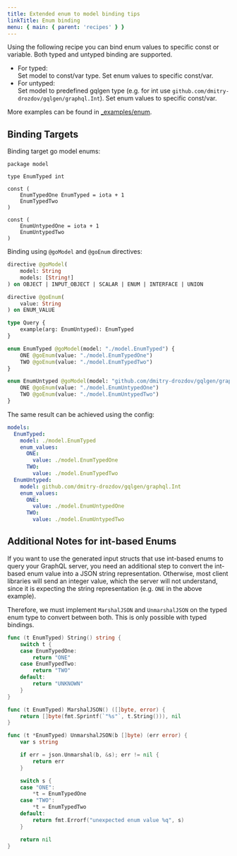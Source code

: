 ```yaml
---
title: Extended enum to model binding tips
linkTitle: Enum binding
menu: { main: { parent: 'recipes' } }
---
```


Using the following recipe you can bind enum values to specific const or variable.
Both typed and untyped binding are supported.

- For typed:\
  Set model to const/var type. Set enum values to specific const/var.
- For untyped:\
  Set model to predefined gqlgen type (e.g. for int use `github.com/dmitry-drozdov/gqlgen/graphql.Int`).
  Set enum values to specific const/var.

More examples can be found in [_examples/enum](https://github.com/dmitry-drozdov/gqlgen/tree/master/_examples/enum).

## Binding Targets

Binding target go model enums:

```golang
package model

type EnumTyped int

const (
	EnumTypedOne EnumTyped = iota + 1
	EnumTypedTwo
)

const (
	EnumUntypedOne = iota + 1
	EnumUntypedTwo
)

```

Binding using `@goModel` and `@goEnum` directives:

```graphql
directive @goModel(
    model: String
    models: [String!]
) on OBJECT | INPUT_OBJECT | SCALAR | ENUM | INTERFACE | UNION

directive @goEnum(
    value: String
) on ENUM_VALUE

type Query {
    example(arg: EnumUntyped): EnumTyped
}

enum EnumTyped @goModel(model: "./model.EnumTyped") {
    ONE @goEnum(value: "./model.EnumTypedOne")
    TWO @goEnum(value: "./model.EnumTypedTwo")
}

enum EnumUntyped @goModel(model: "github.com/dmitry-drozdov/gqlgen/graphql.Int") {
    ONE @goEnum(value: "./model.EnumUntypedOne")
    TWO @goEnum(value: "./model.EnumUntypedTwo")
}

```

The same result can be achieved using the config:

```yaml
models:
  EnumTyped:
    model: ./model.EnumTyped
    enum_values:
      ONE:
        value: ./model.EnumTypedOne
      TWO:
        value: ./model.EnumTypedTwo
  EnumUntyped:
    model: github.com/dmitry-drozdov/gqlgen/graphql.Int
    enum_values:
      ONE:
        value: ./model.EnumUntypedOne
      TWO:
        value: ./model.EnumUntypedTwo
```

## Additional Notes for int-based Enums

If you want to use the generated input structs that use int-based enums to query your GraphQL server, you need an additional step to convert the int-based enum value into a JSON string representation. Otherwise, most client libraries will send an integer value, which the server will not understand, since it is expecting the string representation (e.g. `ONE` in the above example).

Therefore, we must implement `MarshalJSON` and `UnmarshalJSON` on the typed enum type to convert between both. This is only possible with typed bindings.

```go
func (t EnumTyped) String() string {
	switch t {
	case EnumTypedOne:
		return "ONE"
	case EnumTypedTwo:
		return "TWO"
	default:
		return "UNKNOWN"
	}
}

func (t EnumTyped) MarshalJSON() ([]byte, error) {
	return []byte(fmt.Sprintf(`"%s"`, t.String())), nil
}

func (t *EnumTyped) UnmarshalJSON(b []byte) (err error) {
	var s string

	if err = json.Unmarshal(b, &s); err != nil {
		return err
	}

	switch s {
	case "ONE":
		*t = EnumTypedOne
	case "TWO":
		*t = EnumTypedTwo
	default:
		return fmt.Errorf("unexpected enum value %q", s)
	}

	return nil
}
```

